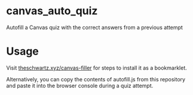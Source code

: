 # canvas_auto_quiz
Autofill a Canvas quiz with the correct answers from a previous attempt

# Usage

Visit [theschwartz.xyz/canvas-filler](https://theschwartz.xyz/canvas-filler) for steps to install it as a bookmarklet.

Alternatively, you can copy the contents of autofill.js from this repository and paste it into the browser console during a quiz attempt.
